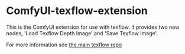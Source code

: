 # ComfyUI-texflow-extension

This is the ComfyUI extension for use with texflow.
It provides two new nodes, 'Load Texflow Depth Image' and 'Save Texflow Image'.

For more information see [the main texflow repo](https://github.com/theAdamColton/texflow/)


